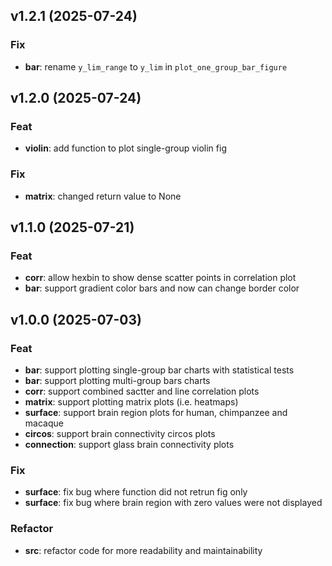 ## v1.2.1 (2025-07-24)

### Fix

- **bar**: rename `y_lim_range` to `y_lim` in `plot_one_group_bar_figure`

## v1.2.0 (2025-07-24)

### Feat

- **violin**: add function to plot single-group violin fig

### Fix

- **matrix**: changed return value to None

## v1.1.0 (2025-07-21)

### Feat

- **corr**: allow hexbin to show dense scatter points in correlation plot
- **bar**: support gradient color bars and now can change border color

## v1.0.0 (2025-07-03)

### Feat

- **bar**: support plotting single-group bar charts with statistical tests
- **bar**: support plotting multi-group bars charts
- **corr**: support combined sactter and line correlation plots
- **matrix**: support plotting matrix plots (i.e. heatmaps)
- **surface**: support brain region plots for human, chimpanzee and macaque
- **circos**: support brain connectivity circos plots
- **connection**: support glass brain connectivity plots

### Fix

- **surface**: fix bug where function did not retrun fig only
- **surface**: fix bug where brain region with zero values were not displayed

### Refactor

- **src**: refactor code for more readability and maintainability
